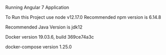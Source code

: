 Running Angular 7 Application

To Run this Project use node v12.17.0
Recommended npm version is 6.14.8

Recommended Java Version is jdk12

Docker version 19.03.6, build 369ce74a3c

docker-compose version 1.25.0
